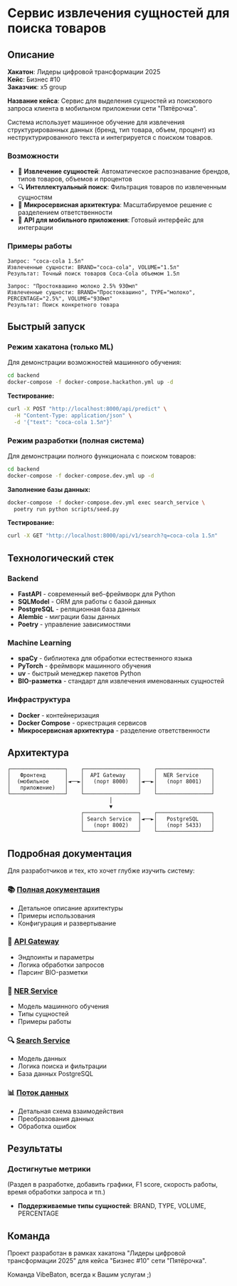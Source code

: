 # Сервис извлечения сущностей для поиска товаров

## Описание

**Хакатон**: Лидеры цифровой трансформации 2025  
**Кейс**: Бизнес #10  
**Заказчик**: x5 group

**Название кейса**: Сервис для выделения сущностей из поискового запроса клиента в мобильном приложении сети "Пятёрочка".

Система использует машинное обучение для извлечения структурированных данных (бренд, тип товара, объем, процент) из неструктурированного текста и интегрируется с поиском товаров.

### Возможности
- 🧠 **Извлечение сущностей**: Автоматическое распознавание брендов, типов товаров, объемов и процентов
- 🔍 **Интеллектуальный поиск**: Фильтрация товаров по извлеченным сущностям
- 🚀 **Микросервисная архитектура**: Масштабируемое решение с разделением ответственности
- 📱 **API для мобильного приложения**: Готовый интерфейс для интеграции

### Примеры работы
```
Запрос: "coca-cola 1.5л"
Извлеченные сущности: BRAND="coca-cola", VOLUME="1.5л"
Результат: Точный поиск товаров Coca-Cola объемом 1.5л

Запрос: "Простоквашино молоко 2.5% 930мл"
Извлеченные сущности: BRAND="Простоквашино", TYPE="молоко", PERCENTAGE="2.5%", VOLUME="930мл"
Результат: Поиск конкретного товара
```

## Быстрый запуск

### Режим хакатона (только ML)
Для демонстрации возможностей машинного обучения:

```bash
cd backend
docker-compose -f docker-compose.hackathon.yml up -d
```

**Тестирование:**
```bash
curl -X POST "http://localhost:8000/api/predict" \
  -H "Content-Type: application/json" \
  -d '{"text": "coca-cola 1.5л"}'
```

### Режим разработки (полная система)
Для демонстрации полного функционала с поиском товаров:

```bash
cd backend
docker-compose -f docker-compose.dev.yml up -d
```

**Заполнение базы данных:**
```bash
docker-compose -f docker-compose.dev.yml exec search_service \
  poetry run python scripts/seed.py
```

**Тестирование:**
```bash
curl -X GET "http://localhost:8000/api/v1/search?q=coca-cola 1.5л"
```

## Технологический стек

### Backend
- **FastAPI** - современный веб-фреймворк для Python
- **SQLModel** - ORM для работы с базой данных
- **PostgreSQL** - реляционная база данных
- **Alembic** - миграции базы данных
- **Poetry** - управление зависимостями

### Machine Learning
- **spaCy** - библиотека для обработки естественного языка
- **PyTorch** - фреймворк машинного обучения
- **uv** - быстрый менеджер пакетов Python
- **BIO-разметка** - стандарт для извлечения именованных сущностей

### Инфраструктура
- **Docker** - контейнеризация
- **Docker Compose** - оркестрация сервисов
- **Микросервисная архитектура** - разделение ответственности

## Архитектура

```
┌─────────────────┐    ┌─────────────────┐    ┌─────────────────┐
│   Фронтенд      │    │  API Gateway    │    │  NER Service    │
│  (мобильное     │◄──►│   (порт 8000)   │◄──►│   (порт 8001)   │
│   приложение)   │    │                 │    │                 │
└─────────────────┘    └─────────────────┘    └─────────────────┘
                                │
                                ▼
                       ┌─────────────────┐    ┌─────────────────┐
                       │ Search Service  │◄──►│   PostgreSQL    │
                       │   (порт 8002)   │    │   (порт 5433)   │
                       └─────────────────┘    └─────────────────┘
```

## Подробная документация

Для разработчиков и тех, кто хочет глубже изучить систему:

### 📚 [Полная документация](./backend/docs/architecture/README.md)
- Детальное описание архитектуры
- Примеры использования
- Конфигурация и развертывание

### 🔧 [API Gateway](./backend/docs/architecture/api-gateway.md)
- Эндпоинты и параметры
- Логика обработки запросов
- Парсинг BIO-разметки

### 🧠 [NER Service](./backend/docs/architecture/ner-service.md)
- Модель машинного обучения
- Типы сущностей
- Примеры работы

### 🔍 [Search Service](./backend/docs/architecture/search-service.md)
- Модель данных
- Логика поиска и фильтрации
- База данных PostgreSQL

### 📊 [Поток данных](./backend/docs/architecture/data-flow.md)
- Детальная схема взаимодействия
- Преобразования данных
- Обработка ошибок

## Результаты

### Достигнутые метрики

(Раздел в разработке, добавить графики, F1 score, скорость работы, время обработки запроса и тп.)

- **Поддерживаемые типы сущностей**: BRAND, TYPE, VOLUME, PERCENTAGE

## Команда

Проект разработан в рамках хакатона "Лидеры цифровой трансформации 2025" для кейса "Бизнес #10" сети "Пятёрочка".

Команда VibeBaton, всегда к Вашим услугам ;)
